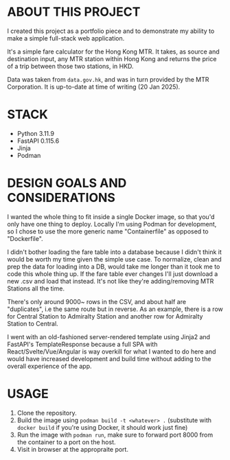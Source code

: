 # ABOUT THIS PROJECT
I created this project as a portfolio piece and to demonstrate my ability to make a simple full-stack web application.

It's a simple fare calculator for the Hong Kong MTR. It takes, as source and destination input, any MTR station within Hong Kong and returns the price of a trip between those two stations, in HKD.

Data was taken from `data.gov.hk`, and was in turn provided by the MTR Corporation. It is up-to-date at time of writing (20 Jan 2025).

# STACK
- Python 3.11.9
- FastAPI 0.115.6
- Jinja
- Podman

# DESIGN GOALS AND CONSIDERATIONS
I wanted the whole thing to fit inside a single Docker image, so that you'd only have one thing to deploy. Locally I'm using Podman for development, so I chose to use the more generic name "Containerfile" as opposed to "Dockerfile".

I didn't bother loading the fare table into a database because I didn't think it would be worth my time given the simple use case. To normalize, clean and prep the data for loading into a DB, would take me longer than it took me to code this whole thing up. If the fare table ever changes I'll just download a new .csv and load that instead. It's not like they're adding/removing MTR Stations all the time.

There's only around 9000~ rows in the CSV, and about half are "duplicates", i.e the same route but in reverse. As an example, there is a row for Central Station to Admiralty Station and another row for Admiralty Station to Central.

I went with an old-fashioned server-rendered template using Jinja2 and FastAPI's TemplateResponse because a full SPA with React/Svelte/Vue/Angular is way overkill for what I wanted to do here and would have increased development and build time without adding to the overall experience of the app.

# USAGE
1. Clone the repository.
1. Build the image using `podman build -t <whatever> .` (substitute with `docker build` if you're using Docker, it should work just fine)
1. Run the image with `podman run`, make sure to forward port 8000 from the container to a port on the host.
1. Visit in browser at the appropraite port.
